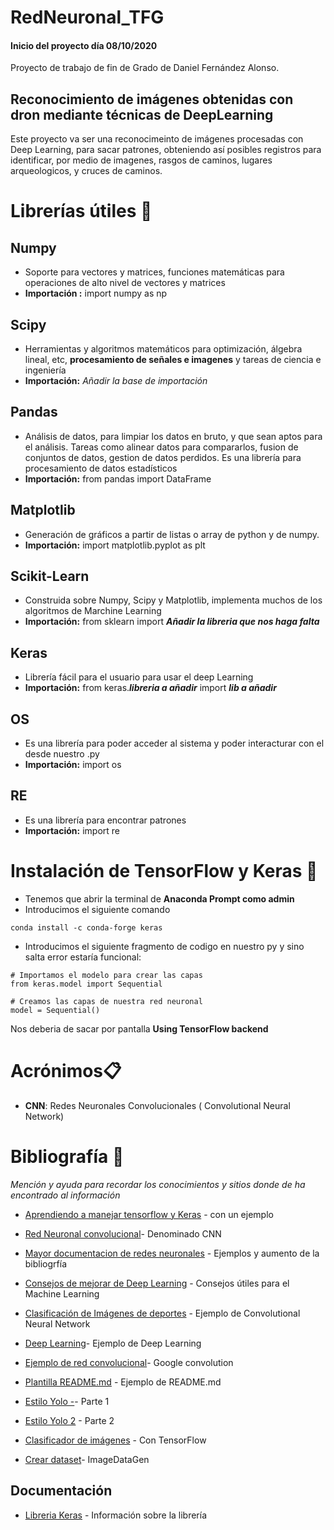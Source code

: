 # RedNeuronal_TFG
#### Inicio del proyecto día 08/10/2020

Proyecto de trabajo de fin de Grado de Daniel Fernández Alonso.
## Reconocimiento  de imágenes obtenidas con dron mediante técnicas de DeepLearning
Este proyecto va ser una reconocimeinto de imágenes procesadas con Deep Learning, para sacar patrones, obteniendo así posibles registros para identificar, por medio de imagenes, rasgos de caminos, lugares arqueologicos, y cruces de caminos.

# Librerías útiles 📖

## **Numpy**
* Soporte para vectores y matrices, funciones matemáticas para operaciones de alto nivel de vectores y matrices
* **Importación :** import numpy as np

## Scipy
* Herramientas y algoritmos matemáticos para optimización, álgebra lineal, etc, **procesamiento de señales e imagenes**  y tareas de ciencia e ingeniería
* **Importación:** _Añadir la base de importación_

## Pandas
* Análisis de datos, para limpiar los datos en bruto, y que sean aptos para el análisis. Tareas como alinear datos para compararlos, fusion de conjuntos de datos, gestion de datos perdidos. Es una librería para procesamiento de datos estadísticos
* **Importación:** from pandas import DataFrame

## Matplotlib
* Generación de gráficos a partir de listas o array de python y de numpy.
* **Importación:** import matplotlib.pyplot as plt

## Scikit-Learn
* Construida sobre Numpy, Scipy y Matplotlib, implementa muchos de los algoritmos de Marchine Learning
* **Importación:** from sklearn import **_Añadir la libreria que nos haga falta_**

## Keras
* Librería fácil para el usuario para usar el deep Learning
* **Importación:** from keras.**_libreria a añadir_** import **_lib a añadir_**

## OS
* Es una librería para poder acceder al sistema y poder interacturar con el desde nuestro .py
* **Importación:** import os

## RE
* Es una librería para encontrar patrones
* **Importación:** import re


# Instalación de TensorFlow y Keras 🔧
* Tenemos que abrir la terminal de **Anaconda Prompt como admin**
* Introducimos el siguiente comando 

```
conda install -c conda-forge keras
```

* Introducimos el siguiente fragmento de codigo en nuestro py y sino salta error estaría funcional:

```
# Importamos el modelo para crear las capas 
from keras.model import Sequential

# Creamos las capas de nuestra red neuronal
model = Sequential()
```
Nos deberia de sacar por pantalla
**Using TensorFlow backend**


# Acrónimos📋
* **CNN**: Redes Neuronales Convolucionales ( Convolutional Neural Network)

# Bibliografía 📖
_Mención y ayuda para recordar los conocimientos y sitios donde de ha encontrado al información_
* [Aprendiendo a manejar tensorflow y Keras](https://www.aprendemachinelearning.com/una-sencilla-red-neuronal-en-python-con-keras-y-tensorflow/) -  con un ejemplo

* [Red Neuronal convolucional](https://www.aprendemachinelearning.com/como-funcionan-las-convolutional-neural-networks-vision-por-ordenador/?utm_source=github&utm_medium=readme&utm_campaign=repositorio)- Denominado CNN

* [Mayor documentacion de redes neuronales](https://github.com/jbagnato/machine-learning) - Ejemplos y aumento de la bibliogrfía 

* [Consejos de mejorar de Deep Learning](https://www.aprendemachinelearning.com/12-consejos-utiles-para-aplicar-machine-learning/?utm_source=github&utm_medium=readme&utm_campaign=repositorio) - 
 Consejos útiles para el Machine Learning

* [Clasificación de Imágenes de deportes](https://www.aprendemachinelearning.com/clasificacion-de-imagenes-en-python/?utm_source=github&utm_medium=readme&utm_campaign=repositorio) - Ejemplo de  Convolutional Neural Network

* [Deep Learning](https://www.aprendemachinelearning.com/aprendizaje-profundo-una-guia-rapida/)- Ejemplo de Deep Learning

* [Ejemplo de red convolucional](https://codelabs.developers.google.com/codelabs/tensorflow-lab3-convolutions/#1)- Google convolution

* [Plantilla README.md](https://gist.github.com/Villanuevand/6386899f70346d4580c723232524d35a#ejecutando-las-pruebas-%EF%B8%8F) - Ejemplo de README.md

* [Estilo Yolo -](https://www.youtube.com/watch?v=SJRP0IRfPj0)- Parte 1

* [Estilo Yolo 2](https://www.youtube.com/watch?v=EKe05rMG-Ww) - Parte 2

* [Clasificador de imágenes](https://www.youtube.com/watch?v=FWz0N4FFL0U) - Con TensorFlow

* [Crear dataset](https://machinelearningmastery.com/how-to-load-large-datasets-from-directories-for-deep-learning-with-keras/)- ImageDataGen

## Documentación
* [Libreria Keras](https://keras.io/api/) - Información sobre la librería